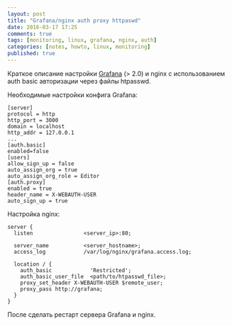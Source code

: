 ```yaml
---
layout: post
title: "Grafana/nginx auth proxy httpaswd"
date: 2016-03-17 17:25
comments: true
tags: [monitoring, linux, grafana, nginx, auth]
categories: [notes, howto, linux, monitoring]
published: true
---
```


Краткое описание настройки [Grafana](http://grafana.org) (> 2.0) и nginx с использованием auth basic авторизации через файлы htpasswd.

Необходимые настройки конфига Grafana:
```
[server]
protocol = http
http_port = 3000
domain = localhost
http_addr = 127.0.0.1
...
[auth.basic]
enabled=false
[users]
allow_sign_up = false
auto_assign_org = true
auto_assign_org_role = Editor
[auth.proxy]
enabled = true
header_name = X-WEBAUTH-USER
auto_sign_up = true
```

Настройка nginx:
```
server {
  listen                <server_ip>:80;

  server_name           <server_hostname>;
  access_log            /var/log/nginx/grafana.access.log;

  location / {
    auth_basic            'Restricted';
    auth_basic_user_file  <path/to/htpasswd_file>;
    proxy_set_header X-WEBAUTH-USER $remote_user;
    proxy_pass http://grafana;
  }
}
```

После сделать рестарт сервера Grafana и nginx.
